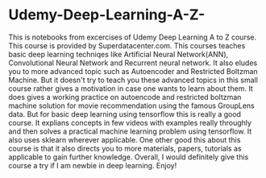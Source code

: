 # Udemy-Deep-Learning-A-Z-
This is notebooks from excercises of Udemy Deep Learning A to Z course. This course is provided by Superdatacenter.com.
This courses teaches basic deep learning techniqes like Artificial Neural Network(ANN), Convolutional Neural Network and Recurrent neural network. It also eludes you to more advanced topic such as Autoencoder and Restricted Boltzman Machine. But it doesn't try to teach you these advanced topics in this small course rather gives a motivation in case one wants to learn about them. It does gives a working practice on autoencode and restricted boltzman machine solution for movie recommendation using the famous GroupLens data.
But for basic deep learning using tensorflow this is really a good course. It explians concepts in few videos with examples really throughly and then solves a practical machine learning problem using tensorflow. It also uses sklearn wherever applicable.
One other good this about this course is that it also directs you to more materials, papers, tutorials as applicable to gain further knowledge. Overall, I would definitely give this course a try if I am newbie in deep learning. Enjoy!
